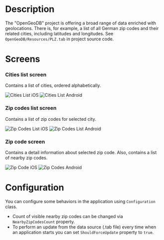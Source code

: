 # Description
The "OpenGeoDB" project is offering a broad range of data enriched with geolocations. There is, for example, a list of all German zip codes and their related cities, including latitudes and longitudes. See `OpenGeoDB/Resources/PLZ.tab` in project source code.
# Screens
### Cities list screen
Contains a list of cities, ordered alphabetically.

![Cities List iOS](https://github.com/Prin53/OpenGeoDB/blob/master/Screens/ScreenCitiesiOS.png "Cities List iOS")
![Cities List Android](https://github.com/Prin53/OpenGeoDB/blob/master/Screens/ScreenCitiesAndroid.png "Cities List Android")
### Zip codes list screen
Contains a list of zip codes for selected city.

![Zip Codes List iOS](https://github.com/Prin53/OpenGeoDB/blob/master/Screens/ScreenZipCodesiOS.png "Zip Codes List iOS")
![Zip Codes List Android](https://github.com/Prin53/OpenGeoDB/blob/master/Screens/ScreenZipCodesAndroid.png "Zip Codes List Android")
### Zip code screen
Contains a detail information about selected zip code. Also, contains a list of nearby zip codes.

![Zip Code iOS](https://github.com/Prin53/OpenGeoDB/blob/master/Screens/ScreenZipCodeiOS.png "Zip Code iOS")
![Zip Codes Android](https://github.com/Prin53/OpenGeoDB/blob/master/Screens/ScreenZipCodeAndroid.png "Zip Code Android")
# Configuration
You can configure some behaviors in the application using `Configuration` class.
* Count of visible nearby zip codes can be changed via `NearbyZipCodesCount` property.
*  To perform an update from the data source (.tab file) every time when an application starts you can set `ShouldForceUpdate` property to `true`.